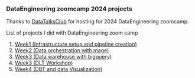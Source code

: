 ### DataEngineering zoomcamp 2024 projects
Thanks to <a href="https://github.com/DataTalksClub/data-engineering-zoomcamp/tree/main">DataTalksClub</a> for hosting for 2024  DataEngineering zoomcamp.


List of projects I did with DataEngineering zoom camp
<ol>
  <li> <a href="./week_1_basics_n_setup">Week1 (Infrastructure setup and pipeline creation)</a></li>
  <li><a href="./week_2_workflow_orchestration">Week2 (Data orchestration with mage)</a></li>
  <li><a href="./week_3_data_warehouse">Week3 (Data warehouse with bigquery)</a></li>
  <li><a href="./dlt_workshop">Week3 (DLT Workshop)</a></li>
  <li><a href="./week_4_analytics_engineering">Week4 (DBT and data Visualization)</a></li>
</ol>  
